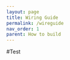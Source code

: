 ```yaml
---
layout: page
title: Wiring Guide
permalink: /wireguide
nav_order: 1
parent: How to build
---
```


#Test
